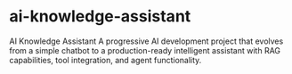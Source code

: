 # ai-knowledge-assistant
AI Knowledge Assistant A progressive AI development project that evolves from a simple chatbot to a production-ready intelligent assistant with RAG capabilities, tool integration, and agent functionality.
